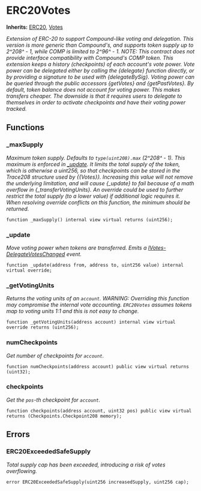 # ERC20Votes
**Inherits:**
[ERC20](/lib/solady/ext/wake/weird/Bytes32Metadata.sol/contract.ERC20.md), [Votes](/lib/openzeppelin-contracts/contracts/governance/utils/Votes.sol/abstract.Votes.md)

*Extension of ERC-20 to support Compound-like voting and delegation. This version is more generic than Compound's,
and supports token supply up to 2^208^ - 1, while COMP is limited to 2^96^ - 1.
NOTE: This contract does not provide interface compatibility with Compound's COMP token.
This extension keeps a history (checkpoints) of each account's vote power. Vote power can be delegated either
by calling the {delegate} function directly, or by providing a signature to be used with {delegateBySig}. Voting
power can be queried through the public accessors {getVotes} and {getPastVotes}.
By default, token balance does not account for voting power. This makes transfers cheaper. The downside is that it
requires users to delegate to themselves in order to activate checkpoints and have their voting power tracked.*


## Functions
### _maxSupply

*Maximum token supply. Defaults to `type(uint208).max` (2^208^ - 1).
This maximum is enforced in [_update](/lib/openzeppelin-contracts/contracts/token/ERC20/extensions/ERC20Votes.sol/abstract.ERC20Votes.md#_update). It limits the total supply of the token, which is otherwise a uint256,
so that checkpoints can be stored in the Trace208 structure used by {{Votes}}. Increasing this value will not
remove the underlying limitation, and will cause {_update} to fail because of a math overflow in
{_transferVotingUnits}. An override could be used to further restrict the total supply (to a lower value) if
additional logic requires it. When resolving override conflicts on this function, the minimum should be
returned.*


```solidity
function _maxSupply() internal view virtual returns (uint256);
```

### _update

*Move voting power when tokens are transferred.
Emits a [IVotes-DelegateVotesChanged](/lib/openzeppelin-contracts/contracts/governance/utils/IVotes.sol/interface.IVotes.md#delegatevoteschanged) event.*


```solidity
function _update(address from, address to, uint256 value) internal virtual override;
```

### _getVotingUnits

*Returns the voting units of an `account`.
WARNING: Overriding this function may compromise the internal vote accounting.
`ERC20Votes` assumes tokens map to voting units 1:1 and this is not easy to change.*


```solidity
function _getVotingUnits(address account) internal view virtual override returns (uint256);
```

### numCheckpoints

*Get number of checkpoints for `account`.*


```solidity
function numCheckpoints(address account) public view virtual returns (uint32);
```

### checkpoints

*Get the `pos`-th checkpoint for `account`.*


```solidity
function checkpoints(address account, uint32 pos) public view virtual returns (Checkpoints.Checkpoint208 memory);
```

## Errors
### ERC20ExceededSafeSupply
*Total supply cap has been exceeded, introducing a risk of votes overflowing.*


```solidity
error ERC20ExceededSafeSupply(uint256 increasedSupply, uint256 cap);
```

